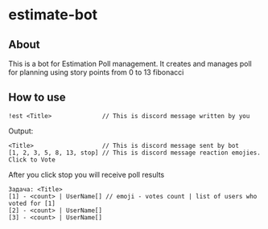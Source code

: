 # estimate-bot

## About

This is a bot for Estimation Poll management. It creates and manages poll for planning using story points from 0 to 13 fibonacci

## How to use

```
!est <Title>              // This is discord message written by you
```

Output:

```
<Title>                   // This is discord message sent by bot
[1, 2, 3, 5, 8, 13, stop] // This is discord message reaction emojies. Click to Vote
```

After you click stop you will receive poll results

```
Задача: <Title>
[1] - <count> | UserName[] // emoji - votes count | list of users who voted for [1]
[2] - <count> | UserName[]
[3] - <count> | UserName[]
```

